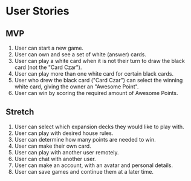 # User Stories
## MVP
1. User can start a new game.
2. User can own and see a set of white (answer) cards.
3. User can play a white card when it is not their turn to draw the black card 
(not the "Card Czar"). 
4. User can play more than one white card for certain black cards.
5. User who drew the black card ("Card Czar") can select the winning white card, 
giving the owner an "Awesome Point".
6. User can win by scoring the required amount of Awesome Points.

## Stretch
1. User can select which expansion decks they would like to play with.
2. User can play with desired house rules.
3. User can determine how many points are needed to win.
4. User can make their own card.
5. User can play with another user remotely.
6. User can chat with another user.
7. User can make an account, with an avatar and personal details.
8. User can save games and continue them at a later time.

